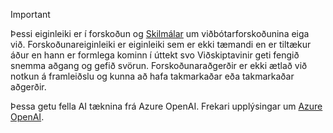 > [!IMPORTANT]
> Þessi eiginleiki er í forskoðun og  [Skilmálar](https://dynamics.microsoft.com/legaldocs/supp-dynamics365-preview/)  um viðbótarforskoðunina eiga við. Forskoðunareiginleiki er eiginleiki sem er ekki tæmandi en er tiltækur áður en hann er formlega kominn í úttekt svo Viðskiptavinir geti fengið snemma aðgang og gefið svörun. Forskoðunaraðgerðir er ekki ætlað við notkun á framleiðslu og kunna að hafa takmarkaðar eða takmarkaðar aðgerðir.
>
> Þessa getu fella AI tæknina frá Azure OpenAI. Frekari upplýsingar um  [Azure OpenAI](/legal/cognitive-services/openai/transparency-note).
